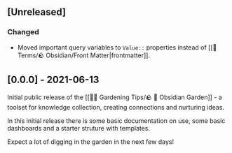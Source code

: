 ## [Unreleased]

### Changed
- Moved important query variables to `Value::` properties instead of [[📇 Terms/🪨 Obsidian/Front Matter|frontmatter]].

## [0.0.0] - 2021-06-13

Initial public release of the [[👩‍🌾 Gardening Tips/🪨  🌳  Obsidian Garden]] - a toolset for knowledge collection, creating connections and nurturing ideas.

In this initial release there is some basic documentation on use, some basic dashboards and a starter struture with templates.

Expect a lot of digging in the garden in the next few days!